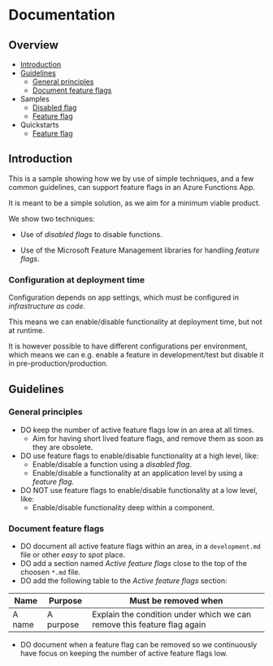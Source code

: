 # Documentation

## Overview

- [Introduction](#introduction)
- [Guidelines](#guidelines)
    - [General principles](#general-principles)
    - [Document feature flags](#document-feature-flags)
- Samples
    - [Disabled flag](./samples.md#disabled-flag)
    - [Feature flag](./samples.md#feature-flag)
- Quickstarts
    - [Feature flag](./quickstarts-feature-flag.md)

## Introduction

This is a sample showing how we by use of simple techniques, and a few common guidelines, can support feature flags in an Azure Functions App.

It is meant to be a simple solution, as we aim for a minimum viable product.

We show two techniques:

- Use of *disabled flags* to disable functions.

- Use of the Microsoft Feature Management libraries for handling *feature flags*.

### Configuration at deployment time

Configuration depends on app settings, which must be configured in *infrastructure as code*.

This means we can enable/disable functionality at deployment time, but not at runtime.

It is however possible to have different configurations per environment, which means we can e.g. enable a feature in development/test but disable it in pre-production/production.

## Guidelines

### General principles

- DO keep the number of active feature flags low in an area at all times.
    - Aim for having short lived feature flags, and remove them as soon as they are obsolete.
- DO use feature flags to enable/disable functionality at a high level, like:
    - Enable/disable a function using a *disabled flag*.
    - Enable/disable a functionality at an application level by using a *feature flag*.
- DO NOT use feature flags to enable/disable functionality at a low level, like:
    - Enable/disable functionality deep within a component.

### Document feature flags

- DO document all active feature flags within an area, in a `development.md` file or other *easy to spot* place.
- DO add a section named *Active feature flags* close to the top of the choosen `*.md` file.
- DO add the following table to the *Active feature flags* section:

| Name | Purpose | Must be removed when |
| ---- | ------- | ------------------- |
| A name | A purpose | Explain the condition under which we can remove this feature flag again |

- DO document when a feature flag can be removed so we continuously have focus on keeping the number of active feature flags low.
